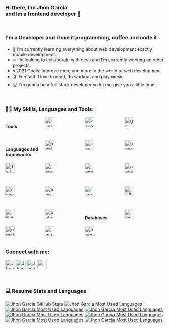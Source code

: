 
<br />

### Hi there, I'm Jhon Garcia <br/> and Im a frontend developer 👋

<br />

### I'm a Developer and i love it programming, coffee and code it

- 🌱 I’m currently learning everything about web development exactly mobile development.
- 🔥 I’m looking to collaborate with devs and I’m currently working on other projects.
- 🌀 2021 Goals: Improve more and more in the world of web development
- 🏋️ Fun fact: I love to read, do workout and play music.
- 💻 I'm gonna be a full stack developer so let me give you a little time 

<br />

### 👨‍💻 My Skills, Languages and Tools:

 <div style="display: grid; 
  grid-template-columns: 1fr 1fr 1fr 1fr; 
  grid-template-rows: 1fr 1fr 1fr 1fr; 
  gap: 0px 0px; 
  grid-template-areas: 
    ". . . ."
    ". . . ."
    ". . . ."
    ". . . ."; 
">
 
 #### Tools
 
 <img height="30" src="https://img.shields.io/badge/Linux-FCC624?style=for-the-badge&logo=linux&logoColor=black" alt="Linux" />
 <img height="30" src="https://img.shields.io/badge/vs%20code-000000?style=for-the-badge&logo=visualstudiocode&logoColor=blue" alt="vscode" />
 <img height="30" src="https://img.shields.io/badge/Git-white?style=for-the-badge&logo=git&logoColor=red" alt="git" />
 
 #### Languages and frameworks
 
 <img height="30" src="https://img.shields.io/badge/HTML5-E34F26?style=for-the-badge&logo=html5&logoColor=white" alt="html"/>
 <img height="30" src="https://img.shields.io/badge/CSS3-1572B6?style=for-the-badge&logo=css3&logoColor=white" alt="css"/>
  <img height="30" src="https://img.shields.io/badge/Bootstrap-563D7C?style=for-the-badge&logo=bootstrap&logoColor=white" alt="bootstrap"/>
  <img height="30" src="https://img.shields.io/badge/tailwind%20css-%2338B2AC.svg?style=for-the-badge&logo=tailwind-css&logoColor=white" alt="Tailwind"/>
 <img height="30" src="https://img.shields.io/badge/JavaScript-F7DF1E?style=for-the-badge&logo=javascript&logoColor=black" alt="javascript"/>
 <img height="30" src="https://img.shields.io/badge/TypeScript-4d4dff?style=for-the-badge&logo=typescript&logoColor=white" alt="typescript"/>
  <img height="30" src="https://img.shields.io/badge/Node.js-43853D?style=for-the-badge&logo=node.js&logoColor=white" alt="node js"/>
 <img height="30" src="https://img.shields.io/badge/React-20232A?style=for-the-badge&logo=react&logoColor=61DAFB" alt="reactjs"/>
 <img height="30" src="https://img.shields.io/badge/Php-751aff?style=for-the-badge&logo=php&logoColor=ffffff" alt="php"/>
 <img height="30" src="https://img.shields.io/badge/Laravel-ff3333?style=for-the-badge&logo=laravel&logoColor=ffffff" alt="laravel"/>
 <img height="30" src="https://img.shields.io/badge/c%23-%23239120.svg?style=for-the-badge&logo=c-sharp&logoColor=white" alt="C#"/>
 <img height="30" src="https://img.shields.io/badge/.NET-5C2D91?style=for-the-badge&logo=.net&logoColor=white" alt=".Net"/>
 <img height="30" src="https://img.shields.io/badge/Python-000000?style=for-the-badge&logo=python&logoColor=6666ff" alt="python"/>

 
 #### Databases
 
 <img height="30" src="https://img.shields.io/badge/MySQL-00000F?style=for-the-badge&logo=mysql&logoColor=white" alt="mysql"/>
  <img height="30" src="https://img.shields.io/badge/Oracle-ff1a1a?style=for-the-badge&logo=oracle&logoColor=white" alt="oracle"/>
 <img height="30" src="https://img.shields.io/badge/MongoDB-4EA94B?style=for-the-badge&logo=mongodb&logoColor=white" alt="mongodb"/>
 <img height="30" src="https://img.shields.io/badge/Firebase-ffffff?style=for-the-badge&logo=firebase&logoColor=ffff00" alt="firebase"/>
 </div>

<br />

### Connect with me:

<a href="https://github.com/jhon192/"><img height="30" src="https://img.shields.io/badge/GitHub-000000?style=for-the-badge&logo=github&logoColor=white" alt="Jhon | Gh" /></a>
<a href="https://twitter.com/lostboy_dy" alt="Twiter"><img height="30" src="https://img.shields.io/badge/Twitter-1DA1F2?style=for-the-badge&logo=twitter&logoColor=white" alt="Jhon | Twitter" /></a>
<a href="https://www.linkedin.com/in/jhon-emanuel-garcia-martinez-00582b213/" alt="LinkedIn"><img height="30" src="https://img.shields.io/badge/LinkedIn-0077B5?style=for-the-badge&logo=linkedin&logoColor=white" alt="Jhon Garcia | Linkedin" /></a>
<a href="mailto:jjjjhon19@gmail.com" alt="Gmail">
<img height="30" src="https://img.shields.io/badge/Gmail-D14836?style=for-the-badge&logo=gmail&logoColor=white" /></a>

<br />

### 💻 Resume Stats and Languages

<img alt="Jhon Garcia GitHub Stats" src="https://github-readme-stats.vercel.app/api?username=jhon192&show_icons=true&hide_border=true&theme=vue-dark&hide=issues&show_icons=true&include_all_commits=true" />
<img alt="Jhon Garcia Most Used Languages" src="https://github-readme-stats.vercel.app/api/top-langs/?username=jhon192&layout=compact&theme=vue" />

<div style="display: grid; 
  grid-template-columns: 1fr 1fr; 
  grid-template-rows: 1fr 1fr; 
  gap: 0px 0px; 
  grid-template-areas: 
    ". ."
    ". .";">
 <a href="https://github.com/jhon192/moviesearch" alt="tags">
 <img alt="Jhon Garcia Most Used Languages" src="https://github-readme-stats.vercel.app/api/pin/?username=jhon192&repo=moviesearch&cache_seconds=86400&theme=vue-dark" />
<a href="https://github.com/jhon192/webScraping" alt="tags">
<img alt="Jhon Garcia Most Used Languages" src="https://github-readme-stats.vercel.app/api/pin/?username=jhon192&repo=webScraping&cache_seconds=86400&theme=vue-dark" />
<a href="https://github.com/jhon192/weather-location" alt="tags">
<img alt="Jhon Garcia Most Used Languages" src="https://github-readme-stats.vercel.app/api/pin/?username=jhon192&repo=weather-location&cache_seconds=86400&theme=vue-dark" />
 <a href="https://github.com/jhon192/design-pattern-ts" alt="tags">
<img alt="Jhon Garcia Most Used Languages" src="https://github-readme-stats.vercel.app/api/pin/?username=jhon192&repo=design-pattern-ts&cache_seconds=86400&theme=vue-dark" />
 <a href="https://github.com/jhon192/2048-project" alt="tags">
 <img alt="Jhon Garcia Most Used Languages" src="https://github-readme-stats.vercel.app/api/pin/?username=jhon192&repo=2048-project&cache_seconds=86400&theme=vue-dark" />
<a href="https://github.com/jhon192/schedule-ts" alt="tags">
<img alt="Jhon Garcia Most Used Languages" src="https://github-readme-stats.vercel.app/api/pin/?username=jhon192&repo=schedule-ts&cache_seconds=86400&theme=vue-dark" />
</div>



